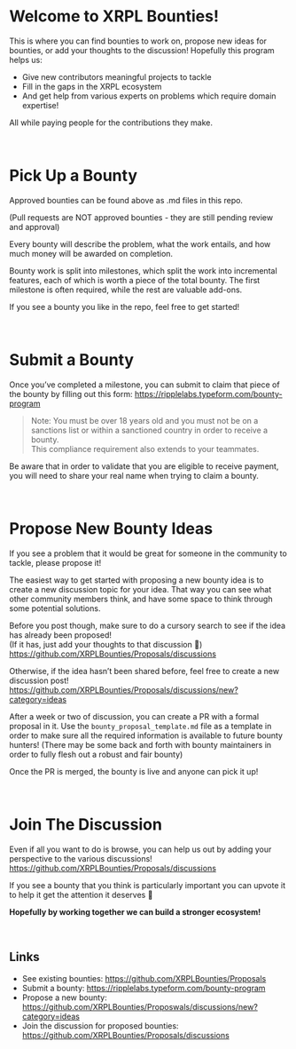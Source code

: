 # Welcome to XRPL Bounties!

This is where you can find bounties to work on, propose new ideas for bounties, or add your thoughts to the discussion!
Hopefully this program helps us:
* Give new contributors meaningful projects to tackle
* Fill in the gaps in the XRPL ecosystem
* And get help from various experts on problems which require domain expertise!

All while paying people for the contributions they make.

<br>

# Pick Up a Bounty

Approved bounties can be found above as .md files in this repo.

(Pull requests are NOT approved bounties - they are still pending review and approval)

Every bounty will describe the problem, what the work entails, and how much money will be awarded on completion.

Bounty work is split into milestones, which split the work into incremental features, each of which is worth a piece of the total bounty. The first milestone is often required, while the rest are valuable add-ons.

If you see a bounty you like in the repo, feel free to get started!

<br>

# Submit a Bounty

Once you’ve completed a milestone, you can submit to claim that piece of the bounty by filling out this form: https://ripplelabs.typeform.com/bounty-program

> Note: You must be over 18 years old and you must not be on a sanctions list or within a sanctioned country in order to receive a bounty. <br> This compliance requirement also extends to your teammates.

Be aware that in order to validate that you are eligible to receive payment, you will need to share your real name when trying to claim a bounty.

<br>

# Propose New Bounty Ideas

If you see a problem that it would be great for someone in the community to tackle, please propose it!

The easiest way to get started with proposing a new bounty idea is to create a new discussion topic for your idea. That way you can see what other community members think, and have some space to think through some potential solutions.

Before you post though, make sure to do a cursory search to see if the idea has already been proposed! <br> 
(If it has, just add your thoughts to that discussion 🙂) <br>
https://github.com/XRPLBounties/Proposals/discussions

Otherwise, if the idea hasn’t been shared before, feel free to create a new discussion post! <br> https://github.com/XRPLBounties/Proposals/discussions/new?category=ideas

After a week or two of discussion, you can create a PR with a formal proposal in it. Use the `bounty_proposal_template.md` file as a template in order to make sure all the required information is available to future bounty hunters! (There may be some back and forth with bounty maintainers in order to fully flesh out a robust and fair bounty)

Once the PR is merged, the bounty is live and anyone can pick it up!

<br>

# Join The Discussion

Even if all you want to do is browse, you can help us out by adding your perspective to the various discussions!
https://github.com/XRPLBounties/Proposals/discussions

If you see a bounty that you think is particularly important you can upvote it to help it get the attention it deserves 🙂

**Hopefully by working together we can build a stronger ecosystem!**

<br>

## Links
* See existing bounties: https://github.com/XRPLBounties/Proposals
* Submit a bounty: https://ripplelabs.typeform.com/bounty-program
* Propose a new bounty: https://github.com/XRPLBounties/Proposwals/discussions/new?category=ideas
* Join the discussion for proposed bounties: https://github.com/XRPLBounties/Proposals/discussions
